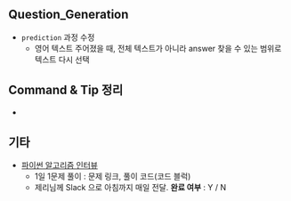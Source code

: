 ## Question_Generation

- `prediction` 과정 수정
  - 영어 텍스트 주어졌을 때, 전체 텍스트가 아니라 answer 찾을 수 있는 범위로 텍스트 다시 선택 



## Command & Tip 정리

- 




## 기타

- [파이썬 알고리즘 인터뷰](https://github.com/onlybooks/algorithm-interview)
  - 1일 1문제 풀이 : 문제 링크, 풀이 코드(코드 블럭)
  - 제리님께 Slack 으로 아침까지 매일 전달. **완료 여부** : Y / N
